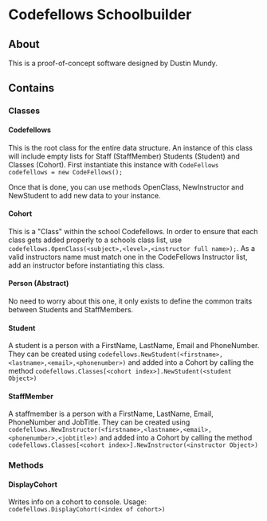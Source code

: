 ﻿# Codefellows Schoolbuilder
## About
This is a proof-of-concept software designed by Dustin Mundy.
## Contains
### Classes
#### Codefellows
This is the root class for the entire data structure. An instance of this class will include empty lists for Staff (StaffMember) Students (Student) and Classes (Cohort). First instantiate this instance with ```CodeFellows codefellows = new CodeFellows();```

Once that is done, you can use methods OpenClass, NewInstructor and NewStudent to add new data to your instance.

#### Cohort
This is a "Class" within the school Codefellows. In order to ensure that each class gets added properly to a schools class list, use ```codefellows.OpenClass(<subject>,<level>,<instructor full name>);```. As a valid instructors name must match one in the CodeFellows Instructor list, add an instructor before instantiating this class.

#### Person (Abstract)
No need to worry about this one, it only exists to define the common traits between Students and StaffMembers.

#### Student
A student is a person with a FirstName, LastName, Email and PhoneNumber. They can be created using ```codefellows.NewStudent(<firstname>,<lastname>,<email>,<phonenumber>)``` and added into a Cohort by calling the method ```codefellows.Classes[<cohort index>].NewStudent(<student Object>)```

#### StaffMember
A staffmember is a person with a FirstName, LastName, Email, PhoneNumber and JobTitle. They can be created using ```codefellows.NewInstructor(<firstname>,<lastname>,<email>,<phonenumber>,<jobtitle>)``` and added into a Cohort by calling the method ```codefellows.Classes[<cohort index>].NewInstructor(<instructor Object>)```

### Methods
#### DisplayCohort
Writes info on a cohort to console.
Usage: ```codefellows.DisplayCohort(<index of cohort>)```